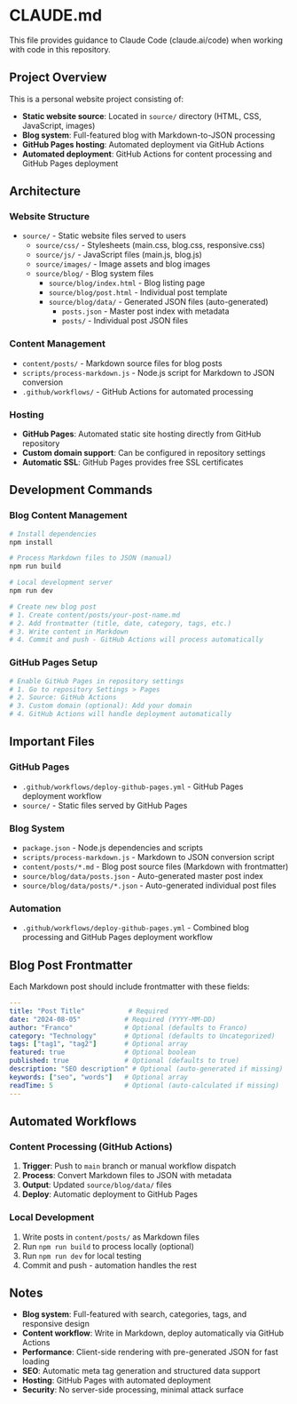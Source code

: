 # CLAUDE.md

This file provides guidance to Claude Code (claude.ai/code) when working with code in this repository.

## Project Overview

This is a personal website project consisting of:
- **Static website source**: Located in `source/` directory (HTML, CSS, JavaScript, images)
- **Blog system**: Full-featured blog with Markdown-to-JSON processing
- **GitHub Pages hosting**: Automated deployment via GitHub Actions
- **Automated deployment**: GitHub Actions for content processing and GitHub Pages deployment

## Architecture

### Website Structure
- `source/` - Static website files served to users
  - `source/css/` - Stylesheets (main.css, blog.css, responsive.css)
  - `source/js/` - JavaScript files (main.js, blog.js)
  - `source/images/` - Image assets and blog images
  - `source/blog/` - Blog system files
    - `source/blog/index.html` - Blog listing page
    - `source/blog/post.html` - Individual post template
    - `source/blog/data/` - Generated JSON files (auto-generated)
      - `posts.json` - Master post index with metadata
      - `posts/` - Individual post JSON files

### Content Management
- `content/posts/` - Markdown source files for blog posts
- `scripts/process-markdown.js` - Node.js script for Markdown to JSON conversion
- `.github/workflows/` - GitHub Actions for automated processing

### Hosting
- **GitHub Pages**: Automated static site hosting directly from GitHub repository
- **Custom domain support**: Can be configured in repository settings
- **Automatic SSL**: GitHub Pages provides free SSL certificates

## Development Commands

### Blog Content Management
```bash
# Install dependencies
npm install

# Process Markdown files to JSON (manual)
npm run build

# Local development server
npm run dev

# Create new blog post
# 1. Create content/posts/your-post-name.md
# 2. Add frontmatter (title, date, category, tags, etc.)
# 3. Write content in Markdown
# 4. Commit and push - GitHub Actions will process automatically
```

### GitHub Pages Setup
```bash
# Enable GitHub Pages in repository settings
# 1. Go to repository Settings > Pages
# 2. Source: GitHub Actions
# 3. Custom domain (optional): Add your domain
# 4. GitHub Actions will handle deployment automatically
```

## Important Files

### GitHub Pages
- `.github/workflows/deploy-github-pages.yml` - GitHub Pages deployment workflow
- `source/` - Static files served by GitHub Pages

### Blog System
- `package.json` - Node.js dependencies and scripts
- `scripts/process-markdown.js` - Markdown to JSON conversion script
- `content/posts/*.md` - Blog post source files (Markdown with frontmatter)
- `source/blog/data/posts.json` - Auto-generated master post index
- `source/blog/data/posts/*.json` - Auto-generated individual post files

### Automation
- `.github/workflows/deploy-github-pages.yml` - Combined blog processing and GitHub Pages deployment workflow

## Blog Post Frontmatter

Each Markdown post should include frontmatter with these fields:
```yaml
---
title: "Post Title"           # Required
date: "2024-08-05"           # Required (YYYY-MM-DD)
author: "Franco"             # Optional (defaults to Franco)
category: "Technology"       # Optional (defaults to Uncategorized)
tags: ["tag1", "tag2"]       # Optional array
featured: true               # Optional boolean
published: true              # Optional (defaults to true)
description: "SEO description" # Optional (auto-generated if missing)
keywords: ["seo", "words"]   # Optional array
readTime: 5                  # Optional (auto-calculated if missing)
---
```

## Automated Workflows

### Content Processing (GitHub Actions)
1. **Trigger**: Push to `main` branch or manual workflow dispatch
2. **Process**: Convert Markdown files to JSON with metadata
3. **Output**: Updated `source/blog/data/` files
4. **Deploy**: Automatic deployment to GitHub Pages

### Local Development
1. Write posts in `content/posts/` as Markdown files
2. Run `npm run build` to process locally (optional)
3. Run `npm run dev` for local testing
4. Commit and push - automation handles the rest

## Notes

- **Blog system**: Full-featured with search, categories, tags, and responsive design
- **Content workflow**: Write in Markdown, deploy automatically via GitHub Actions
- **Performance**: Client-side rendering with pre-generated JSON for fast loading
- **SEO**: Automatic meta tag generation and structured data support
- **Hosting**: GitHub Pages with automated deployment
- **Security**: No server-side processing, minimal attack surface